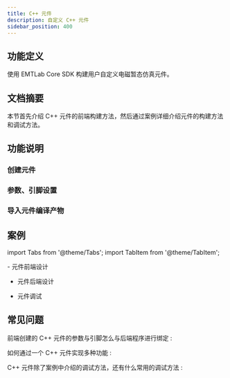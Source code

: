 ```yaml
---
title: C++ 元件
description: 自定义 C++ 元件
sidebar_position: 400
---
```


## 功能定义

使用 EMTLab Core SDK 构建用户自定义电磁暂态仿真元件。

## 文档摘要
本节首先介绍 C++ 元件的前端构建方法，然后通过案例详细介绍元件的构建方法和调试方法。

## 功能说明
### 创建元件



### 参数、引脚设置  


### <span id="jump">导入元件编译产物</span>



## 案例
import Tabs from '@theme/Tabs';
import TabItem from '@theme/TabItem';

<Tabs>
<TabItem value="case1" label="电感元件（C++ 电气元件）">
- 元件前端设计

- 元件后端设计

- 元件调试

</TabItem>
</Tabs>


## 常见问题
前端创建的 C++ 元件的参数与引脚怎么与后端程序进行绑定
:   

如何通过一个 C++ 元件实现多种功能 
:   

C++ 元件除了案例中介绍的调试方法，还有什么常用的调试方法
:   
